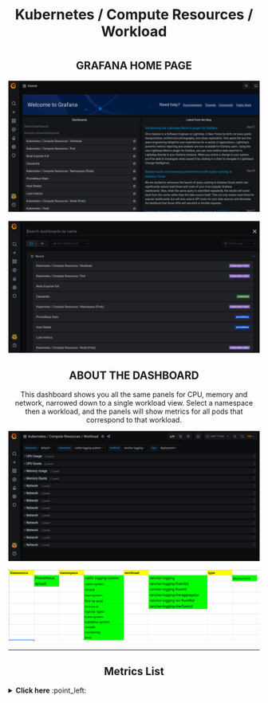 <h1 align="center"> Kubernetes / Compute Resources / Workload <h1>
 
 

  <h2 align="center"> GRAFANA HOME PAGE </h2>
 
<p align="center" > <img src="https://github.com/RANINISHA/RANINISHA/blob/main/Screenshot%20from%202021-09-08%2012-26-07.png"> </p>
  
 <p align="center" > <img src="https://github.com/RANINISHA/RANINISHA/blob/main/Screenshot%20from%202021-09-08%2012-26-48.png?raw=true"> </p>
 
   <h2 align="center"> ABOUT THE DASHBOARD </h2>

 
 <p align="center">  This dashboard shows you all the same panels for CPU, memory and network, narrowed down to a single workload view.
 Select a namespace then a workload, and the panels will show metrics for all pods that correspond to that workload.</p >
  
 <p align="center" > <img src="https://github.com/RANINISHA/RANINISHA/blob/main/Screenshot%20from%202021-09-08%2012-27-55.png?raw=true"> </p>
 
 <p align="center" > <img src="https://github.com/RANINISHA/RANINISHA/blob/main/Screenshot%20from%202021-09-08%2012-48-34.png?raw=true"></p>



 ------- 
   
  
  <h2 align="center"> Metrics List </h2>
   <details close="close"> 
    <summary><b> Click here</b> :point_left:</summary>

  <ul>
  <li> cpu usage: it shows cpu  utilization</li>
      <p align="center" > <img src="https://github.com/RANINISHA/RANINISHA/blob/main/cpu_usage.png"> </p>

   <li>cpu quota : in this matrics we have cpu request and cpu limit </li>
      
   <p align="center" > <img src="https://github.com/RANINISHA/RANINISHA/blob/main/cpu_quota.png"> </p>
   
   <li> Memory usage : It shows memory utilization </li>

   <p align="center" > <img src="https://github.com/RANINISHA/RANINISHA/blob/main/memory_usage.png"> </p>

   
  <li> Memory quota : I this matrics we have memory request and memory limit</li>
      
  <p align="center" > <img src="https://github.com/RANINISHA/RANINISHA/blob/main/memory_quota.png"> </p>

  <li> current network usage :</li>
      
   <p align="center" > <img src="https://github.com/RANINISHA/RANINISHA/blob/main/Network_usage.png"> </p>

   <li> Recieved bandwidth: </li>
      
   <p align="center" > <img src="https://github.com/RANINISHA/RANINISHA/blob/main/rb.png"> </p>

   <li>transmitted bandwidth : in this matrics we have cpu request and cpu limit </li>
      
   <p align="center" > <img src="https://github.com/RANINISHA/RANINISHA/blob/main/Tb.png"> </p>

  <li> Average Container Bandwidth Received by pod : I this matrics we have memory request and memory limit</li>
      
   <p align="center" > <img src="https://github.com/RANINISHA/RANINISHA/blob/main/acbbp.png"> </p>

  <li> Average Container Bandwidth Transmitted by pod :</li>
      
   <p align="center" > <img src="https://github.com/RANINISHA/RANINISHA/blob/main/acbbpt.png"> </p>

   <li> Rate of Received Packets: </li>
      
   <p align="center" > <img src="https://github.com/RANINISHA/RANINISHA/blob/main/rorp.png"> </p>

   <li> Rate of Transmitted Packets : </li>
      
   <p align="center" > <img src="https://github.com/RANINISHA/RANINISHA/blob/main/rotp.png"> </p>
   
   <li> Rate of Received Packets Dropped: </li>
      
   <p align="center" > <img src="https://github.com/RANINISHA/RANINISHA/blob/main/rorpd.png"> </p>

   <li> Rate of Transmitted Packets Dropped : </li>
      
   <p align="center" > <img src="https://github.com/RANINISHA/RANINISHA/blob/main/rotpd.png"> </p>

   
   </ul>
  </details>
  
 
